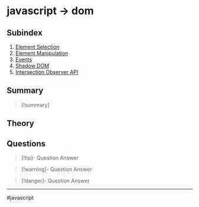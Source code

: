# javascript -> dom
## Subindex
1. [Element Selection](js_element_selection.md)
2. [Element Manipulation](js_element_manipulation.md)
3. [Events](js_events.md)
4. [Shadow DOM](js_shadow_dom.md)
5. [Intersection Observer API](js_intersection_observer.md)
## Summary
> [!summary]

## Theory
## Questions
> [!tip]- Question
> Answer

> [!warning]- Question
> Answer

> [!danger]- Question
> Answer
- - - 
#javascript 